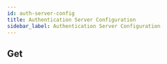 ```yaml
---
id: auth-server-config
title: Authentication Server Configuration
sidebar_label: Authentication Server Configuration
---
```


## Get